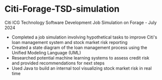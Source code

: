 # Citi-Forage-TSD-simulation

Citi ICG Technology Software Development Job Simulation on Forage - July 2024


 * Completed a job simulation involving hypothetical tasks to improve Citi's
   loan management system and stock market risk reporting
 * Created a state diagram of the loan management process using the Unified
   Modeling Language (UML) 
 * Researched potential machine learning systems to assess credit risk and
   provided recommendations for next steps 
 * Used Java to build an internal tool visualizing stock market risk in real
   time
